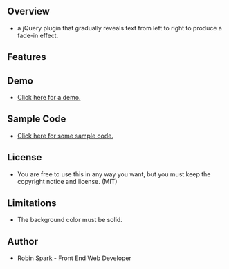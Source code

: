 ## Overview

* a jQuery plugin that gradually reveals text from left to right to produce a fade-in effect.

## Features

## Demo

* [Click here for a demo.](http://erspark2002.bitballoon.com/)

## Sample Code

* [Click here for some sample code.](http://erspark2002.bitballoon.com/examples)

## License

* You are free to use this in any way you want, but you must keep the copyright notice and license. (MIT)

## Limitations

* The background color must be solid.

## Author

* Robin Spark - Front End Web Developer
